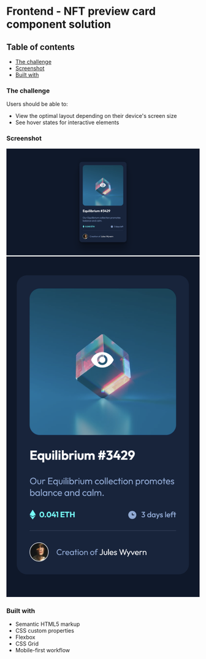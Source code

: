 # Frontend - NFT preview card component solution

## Table of contents

- [The challenge](#the-challenge)
- [Screenshot](#screenshot)
- [Built with](#built-with)

### The challenge

Users should be able to:

- View the optimal layout depending on their device's screen size
- See hover states for interactive elements

### Screenshot

![](./desktop-page.png)
![](./mobile-page.png)

### Built with

- Semantic HTML5 markup
- CSS custom properties
- Flexbox
- CSS Grid
- Mobile-first workflow
